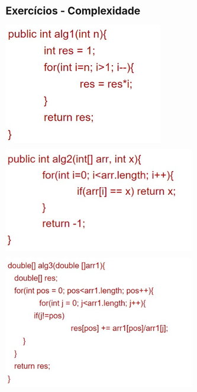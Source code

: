 # Exercícios - Complexidade

![Complexidade - Exercicio 1](/relatorio/Imagens/Complexidade/Exc1.jpg)

![Complexidade - Exercicio 2](/relatorio/Imagens/Complexidade/Exc2.jpg)

![Complexidade - Exercicio 3](/relatorio/Imagens/Complexidade/Exc3.jpg)
